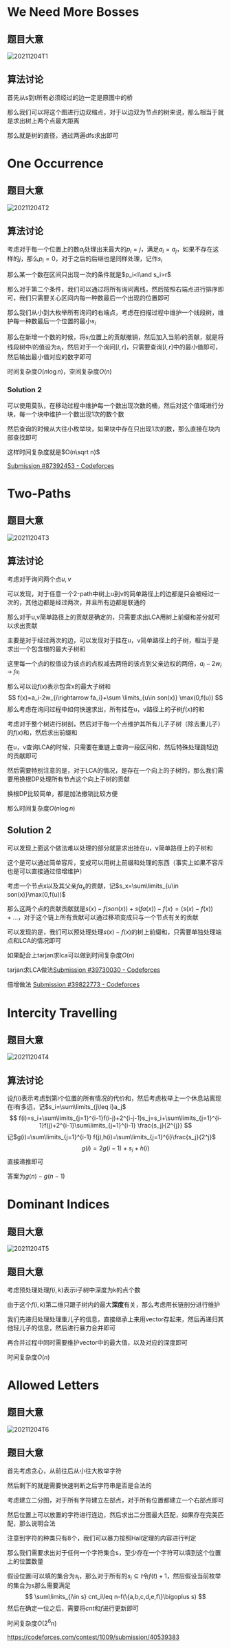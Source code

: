 # We Need More Bosses

## 题目大意

![20211204T1](D:\Blog\image\20211204T1.PNG)

## 算法讨论

首先从s到t所有必须经过的边一定是原图中的桥

那么我们可以将这个图进行边双缩点，对于以边双为节点的树来说，那么相当于就是求出树上两个点最大距离

那么就是树的直径，通过两遍dfs求出即可

# One Occurrence

## 题目大意

![20211204T2](D:\Blog\image\20211204T2.PNG)

## 算法讨论

考虑对于每一个位置上的数$a_i$处理出来最大的$p_i=j$，满足$a_i=a_j$，如果不存在这样的$j$，那么$p_i=0$，对于之后的后继也是同样处理，记作$s_i$

那么某一个数在区间只出现一次的条件就是$p_i<l\and s_i>r$

那么对于第二个条件，我们可以通过将所有询问离线，然后按照右端点进行排序即可，我们只需要关心区间内每一种数最后一个出现的位置即可

那么我们从小到大枚举所有询问的右端点，考虑在扫描过程中维护一个线段树，维护每一种数最后一个位置的最小$s_i$

那么在新增一个数的时候，将$s_i$位置上的贡献撤销，然后加入当前$i$的贡献，就是将线段树中$i$的值设为$s_i$，然后对于一个询问$[l,r]$，只需要查询$[l,r]$中的最小值即可，然后输出最小值对应的数字即可

时间复杂度$O(n\log n)$，空间复杂度$O(n)$

### Solution 2

可以使用莫队，在移动过程中维护每一个数出现次数的桶，然后对这个值域进行分块，每一个块中维护一个数出现1次的数个数

然后查询的时候从大往小枚举块，如果块中存在只出现1次的数，那么直接在块内部查找即可

这样时间复杂度就是$O(n\sqrt n)$

[Submission #87392453 - Codeforces](https://codeforces.com/contest/1000/submission/87392453)

# Two-Paths

## 题目大意

![20211204T3](D:\Blog\image\20211204T3.PNG)

## 算法讨论

考虑对于询问两个点$u,v$

可以发现，对于任意一个2-path中树上u到v的简单路径上的边都是只会被经过一次的，其他边都是经过两次，并且所有边都是联通的

那么对于u,v简单路径上的贡献是确定的，只需要求出LCA用树上前缀和差分就可以求出贡献

主要是对于经过两次的边，可以发现对于挂在u，v简单路径上的子树，相当于是求出一个包含根的最大子树和

这里每一个点的权值设为该点的点权减去两倍的该点到父亲边权的两倍，$a_i-2w_{i\rightarrow fa_i}$

那么可以设$f(x)$表示包含x的最大子树和
$$
f(x)=a_i-2w_{i\rightarrow fa_i}+\sum \limits_{u\in son(x)} \max(0,f(u))
$$
那么考虑在询问过程中如何快速求出，所有挂在u，v路径上的子树$f(x)$的和

考虑对于整个树进行树剖，然后对于每一个点维护其所有儿子子树（除去重儿子）的$f(x)$和，然后求出前缀和

在u，v查询LCA的时候，只需要在重链上查询一段区间和，然后特殊处理跳轻边的贡献即可

然后需要特别注意的是，对于LCA的情况，是存在一个向上的子树的，那么我们需要用换根DP处理所有节点这个向上子树的贡献

换根DP比较简单，都是加法撤销比较方便

那么时间复杂度$O(n\log n)$

## Solution 2

可以发现上面这个做法难以处理的部分就是求出挂在u，v简单路径上的子树和

这个是可以通过简单容斥，变成可以用树上前缀和处理的东西（事实上如果不容斥也是可以直接通过倍增维护）

考虑一个节点x以及其父亲$fa_x$的贡献，记$s_x=\sum\limits_{u\in son(x)}\max(0,f(u))$

那么这两个点的贡献贡献就是$s(x)-f(son(x))+s(fa(x))-f(x)=(s(x)-f(x))+...$，对于这个链上所有贡献可以通过移项变成只与一个节点有关的贡献

可以发现的是，我们可以预处理处理$s(x)-f(x)$的树上前缀和，只需要单独处理端点和LCA的情况即可

如果配合上tarjan求lca可以做到时间复杂度$O(n)$

tarjan求LCA做法[Submission #39730030 - Codeforces](https://codeforces.com/contest/1000/submission/39730030)

倍增做法 [Submission #39822773 - Codeforces](https://codeforces.com/contest/1000/submission/39822773)

# Intercity Travelling

## 题目大意

![20211204T4](D:\Blog\image\20211204T4.PNG)

## 算法讨论

设$f(i)$表示考虑到第i个位置的所有情况的代价和，然后考虑枚举上一个休息站离现在i有多远，记$s_i=\sum\limits_{j\leq i}a_j$
$$
f(i)=s_i+\sum\limits_{j=1}^{i-1}f(i-j)+2^{i-j-1}s_j=s_i+\sum\limits_{j=1}^{i-1}f(j)+2^{i-1}\sum\limits_{j=1}^{i-1} \frac{s_j}{2^{j}}
$$
记$g(i)=\sum\limits_{j=1}^{i-1} f(j),h(i)=\sum\limits_{j=1}^{i}\frac{s_j}{2^j}$
$$
g(i)=2g(i-1)+s_i+h(i)
$$
直接递推即可

答案为$g(n)-g(n- 1)$

# Dominant Indices

## 题目大意

![20211204T5](D:\Blog\image\20211204T5.PNG)

## 题目大意

考虑预处理处理$f(i,k)$表示i子树中深度为k的点个数

由于这个$f(i,k)$第二维只跟子树内的最大**深度**有关，那么考虑用长链剖分进行维护

我们先递归处理处理重儿子的信息，直接继承上来用vector存起来，然后再递归其他轻儿子的信息，然后进行暴力合并即可

再合并过程中同时需要维护vector中的最大值，以及对应的深度即可

时间复杂度$O(n)$

# Allowed Letters

## 题目大意

![20211204T6](D:\Blog\image\20211204T6.PNG)

## 题目大意

首先考虑贪心，从前往后从小往大枚举字符

然后剩下的就是需要快速判断之后字符串是否是合法的

考虑建立二分图，对于所有字符建立左部点，对于所有位置都建立一个右部点即可

然后位置上可以放置的字符进行连边，然后求出二分图最大匹配，如果存在完美匹配，那么说明合法

注意到字符的种类只有8个，我们可以暴力按照Hall定理的内容进行判定

那么我们需要求出对于任何一个字符集合s，至少存在一个字符可以填到这个位置上的位置数量

假设位置i可以填的集合为$s_i$，那么对于所有的$s_i\subseteq t$令$f(t)+1$，然后假设当前枚举的集合为s那么需要满足
$$
\sum\limits_{i\in s} cnt_i\leq n-f(\{a,b,c,d,e,f\}\bigoplus  s)
$$
然后在确定一位之后，需要将$cnt$和$f$进行更新即可

时间复杂度$O(2^6n)$

https://codeforces.com/contest/1009/submission/40539383
